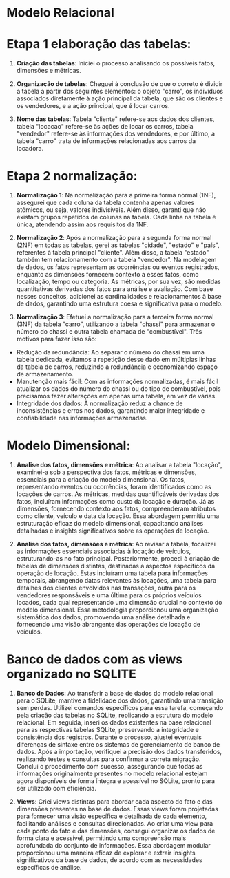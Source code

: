 # Modelo Relacional

# Etapa 1 elaboração das tabelas:

1. **Criação das tabelas**: Iniciei o processo analisando os possíveis fatos, dimensões e métricas.
   
3. **Organização de tabelas**: Cheguei à conclusão de que o correto é dividir a tabela a partir dos seguintes elementos: o objeto "carro", os indivíduos associados diretamente à ação principal da tabela, que são os clientes e os vendedores, e a ação principal, que é locar carros.


4. **Nome das tabelas**: Tabela "cliente" refere-se aos dados dos clientes, tabela "locacao" refere-se às ações de locar os carros, tabela "vendedor" refere-se às informações dos vendedores, e por último, a tabela "carro" trata de informações relacionadas aos carros da locadora.

# Etapa 2 normalização:

1. **Normalização 1**: Na normalização para a primeira forma normal (1NF), assegurei que cada coluna da tabela contenha apenas valores atômicos, ou seja, valores indivisíveis. Além disso, garanti que não existam grupos repetidos de colunas na tabela. Cada linha na tabela é única, atendendo assim aos requisitos da 1NF.

2. **Normalização 2**: Após a normalização para a segunda forma normal (2NF) em todas as tabelas, gerei as tabelas "cidade", "estado" e "país", referentes à tabela principal "cliente". Além disso, a tabela "estado" também tem relacionamento com a tabela "vendedor". 
Na modelagem de dados, os fatos representam as ocorrências ou eventos registrados, enquanto as dimensões fornecem contexto a esses fatos, como localização, tempo ou categoria. As métricas, por sua vez, são medidas quantitativas derivadas dos fatos para análise e avaliação. Com base nesses conceitos, adicionei as cardinalidades e relacionamentos à base de dados, garantindo uma estrutura coesa e significativa para o modelo.

3. **Normalização 3**: Efetuei a normalização para a terceira forma normal (3NF) da tabela "carro", utilizando a tabela "chassi" para armazenar o número do chassi e outra tabela chamada de "combustível". Três motivos para fazer isso são:

- Redução da redundância: Ao separar o número do chassi em uma tabela dedicada, evitamos a repetição desse dado em múltiplas linhas da tabela de carros, reduzindo a redundância e economizando espaço de armazenamento.
- Manutenção mais fácil: Com as informações normalizadas, é mais fácil atualizar os dados do número do chassi ou do tipo de combustível, pois precisamos fazer alterações em apenas uma tabela, em vez de várias.
- Integridade dos dados: A normalização reduz a chance de inconsistências e erros nos dados, garantindo maior integridade e confiabilidade nas informações armazenadas.

# Modelo Dimensional:

1. **Analise dos fatos, dimensões e métrica**: Ao analisar a tabela "locação", examinei-a sob a perspectiva dos fatos, métricas e dimensões, essenciais para a criação do modelo dimensional. Os fatos, representando eventos ou ocorrências, foram identificados como as locações de carros. As métricas, medidas quantificáveis derivadas dos fatos, incluíram informações como custo da locação e duração. Já as dimensões, fornecendo contexto aos fatos, compreenderam atributos como cliente, veículo e data da locação. Essa abordagem permitiu uma estruturação eficaz do modelo dimensional, capacitando análises detalhadas e insights significativos sobre as operações de locação.

2. **Analise dos fatos, dimensões e métrica**: Ao revisar a tabela, focalizei as informações essenciais associadas à locação de veículos, estruturando-as no fato principal. Posteriormente, procedi à criação de tabelas de dimensões distintas, destinadas a aspectos específicos da operação de locação. Estas incluíram uma tabela para informações temporais, abrangendo datas relevantes às locações, uma tabela para detalhes dos clientes envolvidos nas transações, outra para os vendedores responsáveis e uma última para os próprios veículos locados, cada qual representando uma dimensão crucial no contexto do modelo dimensional. Essa metodologia proporcionou uma organização sistemática dos dados, promovendo uma análise detalhada e fornecendo uma visão abrangente das operações de locação de veículos.

# Banco de dados com as views organizado no SQLITE

1. **Banco de Dados**: Ao transferir a base de dados do modelo relacional para o SQLite, mantive a fidelidade dos dados, garantindo uma transição sem perdas. Utilizei comandos específicos para essa tarefa, começando pela criação das tabelas no SQLite, replicando a estrutura do modelo relacional. Em seguida, inseri os dados existentes na base relacional para as respectivas tabelas SQLite, preservando a integridade e consistência dos registros. Durante o processo, ajustei eventuais diferenças de sintaxe entre os sistemas de gerenciamento de banco de dados. Após a importação, verifiquei a precisão dos dados transferidos, realizando testes e consultas para confirmar a correta migração. Concluí o procedimento com sucesso, assegurando que todas as informações originalmente presentes no modelo relacional estejam agora disponíveis de forma íntegra e acessível no SQLite, pronto para ser utilizado com eficiência.

2. **Views**: Criei views distintas para abordar cada aspecto do fato e das dimensões presentes na base de dados. Essas views foram projetadas para fornecer uma visão específica e detalhada de cada elemento, facilitando análises e consultas direcionadas. Ao criar uma view para cada ponto do fato e das dimensões, consegui organizar os dados de forma clara e acessível, permitindo uma compreensão mais aprofundada do conjunto de informações. Essa abordagem modular proporcionou uma maneira eficaz de explorar e extrair insights significativos da base de dados, de acordo com as necessidades específicas de análise.
